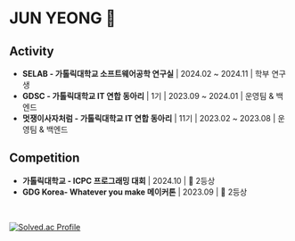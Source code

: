 # JUN YEONG 👋

<div align="left">

## Activity
- **SELAB - 가톨릭대학교 소프트웨어공학 연구실** | 2024.02 ~ 2024.11 | 학부 연구생
- **GDSC - 가톨릭대학교 IT 연합 동아리** | 1기 | 2023.09 ~ 2024.01 | 운영팀 & 백엔드 
- **멋쟁이사자처럼 - 가톨릭대학교 IT 연합 동아리** | 11기 | 2023.02 ~ 2023.08 | 운영팀 & 백엔드 

## Competition
- **가톨릭대학교 - ICPC 프로그래밍 대회** | 2024.10  | 🥈 2등상
- **GDG Korea- Whatever you make 메이커톤** | 2023.09 | 🥈 2등상 

<div align="left">
<br>
  
[![Solved.ac Profile](http://mazassumnida.wtf/api/v2/generate_badge?boj=rlawnsdud920)](https://solved.ac/rlawnsdud920/)
